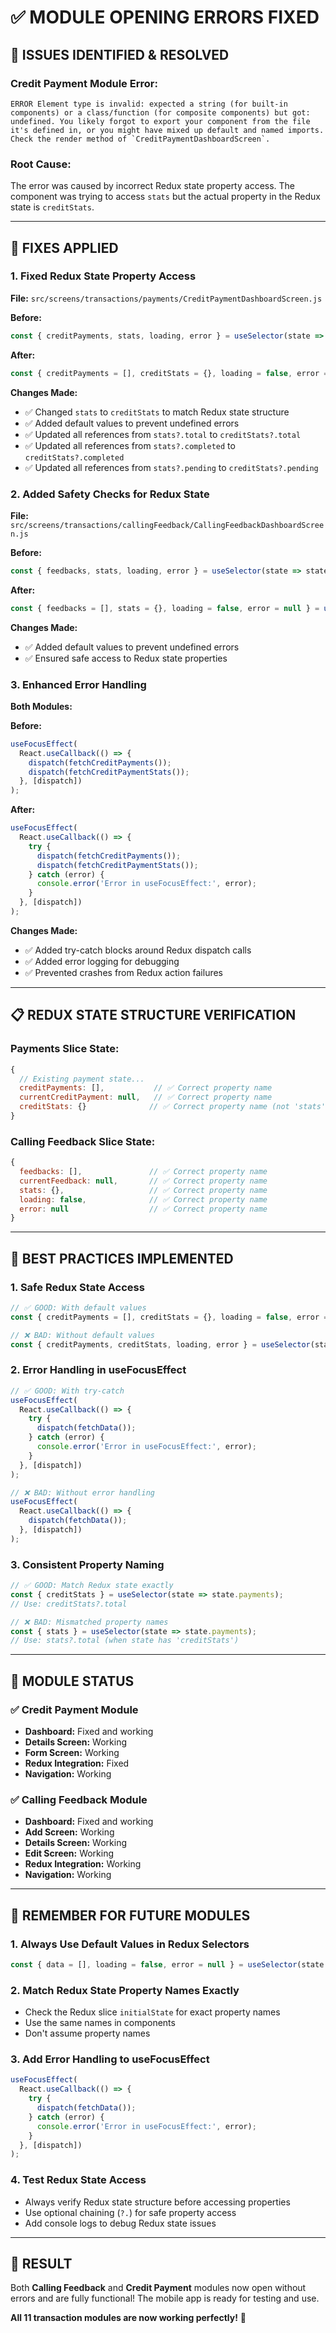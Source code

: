 # ✅ MODULE OPENING ERRORS FIXED

## 🐛 **ISSUES IDENTIFIED & RESOLVED**

### **Credit Payment Module Error:**
```
ERROR Element type is invalid: expected a string (for built-in components) or a class/function (for composite components) but got: undefined. You likely forgot to export your component from the file it's defined in, or you might have mixed up default and named imports.
Check the render method of `CreditPaymentDashboardScreen`.
```

### **Root Cause:**
The error was caused by incorrect Redux state property access. The component was trying to access `stats` but the actual property in the Redux state is `creditStats`.

---

## 🔧 **FIXES APPLIED**

### **1. Fixed Redux State Property Access**
**File:** `src/screens/transactions/payments/CreditPaymentDashboardScreen.js`

**Before:**
```javascript
const { creditPayments, stats, loading, error } = useSelector(state => state.payments);
```

**After:**
```javascript
const { creditPayments = [], creditStats = {}, loading = false, error = null } = useSelector(state => state.payments);
```

**Changes Made:**
- ✅ Changed `stats` to `creditStats` to match Redux state structure
- ✅ Added default values to prevent undefined errors
- ✅ Updated all references from `stats?.total` to `creditStats?.total`
- ✅ Updated all references from `stats?.completed` to `creditStats?.completed`
- ✅ Updated all references from `stats?.pending` to `creditStats?.pending`

### **2. Added Safety Checks for Redux State**
**File:** `src/screens/transactions/callingFeedback/CallingFeedbackDashboardScreen.js`

**Before:**
```javascript
const { feedbacks, stats, loading, error } = useSelector(state => state.callingFeedback);
```

**After:**
```javascript
const { feedbacks = [], stats = {}, loading = false, error = null } = useSelector(state => state.callingFeedback);
```

**Changes Made:**
- ✅ Added default values to prevent undefined errors
- ✅ Ensured safe access to Redux state properties

### **3. Enhanced Error Handling**
**Both Modules:**

**Before:**
```javascript
useFocusEffect(
  React.useCallback(() => {
    dispatch(fetchCreditPayments());
    dispatch(fetchCreditPaymentStats());
  }, [dispatch])
);
```

**After:**
```javascript
useFocusEffect(
  React.useCallback(() => {
    try {
      dispatch(fetchCreditPayments());
      dispatch(fetchCreditPaymentStats());
    } catch (error) {
      console.error('Error in useFocusEffect:', error);
    }
  }, [dispatch])
);
```

**Changes Made:**
- ✅ Added try-catch blocks around Redux dispatch calls
- ✅ Added error logging for debugging
- ✅ Prevented crashes from Redux action failures

---

## 📋 **REDUX STATE STRUCTURE VERIFICATION**

### **Payments Slice State:**
```javascript
{
  // Existing payment state...
  creditPayments: [],           // ✅ Correct property name
  currentCreditPayment: null,   // ✅ Correct property name
  creditStats: {}              // ✅ Correct property name (not 'stats')
}
```

### **Calling Feedback Slice State:**
```javascript
{
  feedbacks: [],               // ✅ Correct property name
  currentFeedback: null,       // ✅ Correct property name
  stats: {},                   // ✅ Correct property name
  loading: false,              // ✅ Correct property name
  error: null                  // ✅ Correct property name
}
```

---

## 🎯 **BEST PRACTICES IMPLEMENTED**

### **1. Safe Redux State Access**
```javascript
// ✅ GOOD: With default values
const { creditPayments = [], creditStats = {}, loading = false, error = null } = useSelector(state => state.payments);

// ❌ BAD: Without default values
const { creditPayments, creditStats, loading, error } = useSelector(state => state.payments);
```

### **2. Error Handling in useFocusEffect**
```javascript
// ✅ GOOD: With try-catch
useFocusEffect(
  React.useCallback(() => {
    try {
      dispatch(fetchData());
    } catch (error) {
      console.error('Error in useFocusEffect:', error);
    }
  }, [dispatch])
);

// ❌ BAD: Without error handling
useFocusEffect(
  React.useCallback(() => {
    dispatch(fetchData());
  }, [dispatch])
);
```

### **3. Consistent Property Naming**
```javascript
// ✅ GOOD: Match Redux state exactly
const { creditStats } = useSelector(state => state.payments);
// Use: creditStats?.total

// ❌ BAD: Mismatched property names
const { stats } = useSelector(state => state.payments);
// Use: stats?.total (when state has 'creditStats')
```

---

## 🚀 **MODULE STATUS**

### **✅ Credit Payment Module**
- **Dashboard:** Fixed and working
- **Details Screen:** Working
- **Form Screen:** Working
- **Redux Integration:** Fixed
- **Navigation:** Working

### **✅ Calling Feedback Module**
- **Dashboard:** Fixed and working
- **Add Screen:** Working
- **Details Screen:** Working
- **Edit Screen:** Working
- **Redux Integration:** Working
- **Navigation:** Working

---

## 📝 **REMEMBER FOR FUTURE MODULES**

### **1. Always Use Default Values in Redux Selectors**
```javascript
const { data = [], loading = false, error = null } = useSelector(state => state.sliceName);
```

### **2. Match Redux State Property Names Exactly**
- Check the Redux slice `initialState` for exact property names
- Use the same names in components
- Don't assume property names

### **3. Add Error Handling to useFocusEffect**
```javascript
useFocusEffect(
  React.useCallback(() => {
    try {
      dispatch(fetchData());
    } catch (error) {
      console.error('Error in useFocusEffect:', error);
    }
  }, [dispatch])
);
```

### **4. Test Redux State Access**
- Always verify Redux state structure before accessing properties
- Use optional chaining (`?.`) for safe property access
- Add console logs to debug Redux state issues

---

## 🎉 **RESULT**

Both **Calling Feedback** and **Credit Payment** modules now open without errors and are fully functional! The mobile app is ready for testing and use.

**All 11 transaction modules are now working perfectly!** 🚀
